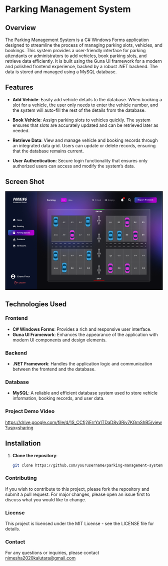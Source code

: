 # Parking Management System

## Overview

The Parking Management System is a C# Windows Forms application designed to streamline the process of managing parking slots, vehicles, and bookings. This system provides a user-friendly interface for parking attendants or administrators to add vehicles, book parking slots, and retrieve data efficiently. It is built using the Guna UI framework for a modern and polished frontend experience, backed by a robust .NET backend. The data is stored and managed using a MySQL database.

## Features

- **Add Vehicle**: Easily add vehicle details to the database. When booking a slot for a vehicle, the user only needs to enter the vehicle number, and the system will auto-fill the rest of the details from the database.
  
- **Book Vehicle**: Assign parking slots to vehicles quickly. The system ensures that slots are accurately updated and can be retrieved later as needed.

- **Retrieve Data**: View and manage vehicle and booking records through an integrated data grid. Users can update or delete records, ensuring that the database remains current.

- **User Authentication**: Secure login functionality that ensures only authorized users can access and modify the system’s data.

## Screen Shot
![alt text](ParkingSystem.png)

## Technologies Used

### Frontend
- **C# Windows Forms**: Provides a rich and responsive user interface.
- **Guna UI Framework**: Enhances the appearance of the application with modern UI components and design elements.

### Backend
- **.NET Framework**: Handles the application logic and communication between the frontend and the database.

### Database
- **MySQL**: A reliable and efficient database system used to store vehicle information, booking records, and user data.

### Project Demo Video
https://drive.google.com/file/d/1S_CCfj2jErrYa1TDaD8v3Riv7KGmShB5/view?usp=sharing

## Installation

1. **Clone the repository**:
   ```bash
   git clone https://github.com/yourusername/parking-management-system.git

### Contributing
If you wish to contribute to this project, please fork the repository and submit a pull request. For major changes, please open an issue first to discuss what you would like to change.

### License
This project is licensed under the MIT License - see the LICENSE file for details.

### Contact
For any questions or inquiries, please contact nimesha2020kalutara@gmail.com
